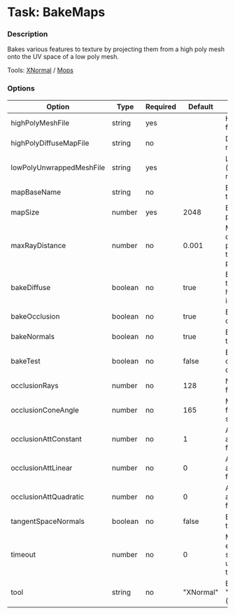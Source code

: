 # Task: BakeMaps

### Description

Bakes various features to texture by projecting them from a high poly mesh
onto the UV space of a low poly mesh.
 
Tools: [XNormal](../tools/xNormal.md) / [Mops](../tools/mops.md)

### Options

| Option                   | Type    | Required   | Default   | Description                                                                              |
|--------------------------|---------|------------|-----------|------------------------------------------------------------------------------------------|
| highPolyMeshFile         | string  | yes        |           | High resolution mesh file name.                                                          |
| highPolyDiffuseMapFile   | string  | no         |           | Diffuse texture for high resolution mesh.                                                |
| lowPolyUnwrappedMeshFile | string  | yes        |           | Low resolution (decimated) mesh file name.                                               |
| mapBaseName              | string  | no         |           | Base name for baked texture map files.                                                   |
| mapSize                  | number  | yes        | 2048      | Baked map size in pixels.                                                                |
| maxRayDistance           | number  | no         | 0.001     | Maximum search distance when projecting rays from the high poly to the low poly mesh.    |
| bakeDiffuse              | boolean | no         | true      | Bakes a diffuse map if true and highPolyDiffuseMapFile is not empty.                     |
| bakeOcclusion            | boolean | no         | true      | Bakes an ambient occlusion map if true.                                                  |
| bakeNormals              | boolean | no         | true      | Bakes a normal map if true.                                                              |
| bakeTest                 | boolean | no         | false     | Bakes a test map for checking the projection quality if true.                            |
| occlusionRays            | number  | no         | 128       | Number of sample rays for ambient occlusion.                                             |
| occlusionConeAngle       | number  | no         | 165       | Maximum cone angle for ambient occlusion sample rays.                                    |
| occlusionAttConstant     | number  | no         | 1         | Ambient occlusion attenuation, constant factor.                                          |
| occlusionAttLinear       | number  | no         | 0         | Ambient occlusion attenuation, linear factor.                                            |
| occlusionAttQuadratic    | number  | no         | 0         | Ambient occlusion attenuation, quadratic factor.                                         |
| tangentSpaceNormals      | boolean | no         | false     | Bakes normals in tangent space if true.                                                  |
| timeout                  | number  | no         | 0         | Maximum task execution time in seconds (default: 0, uses timeout defined in tool setup). |
| tool                     | string  | no         | "XNormal" | Baking tool to use: "XNormal" or "Mops" (InstantUV)                                      |